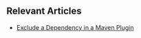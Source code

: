 ## Relevant Articles
- [Exclude a Dependency in a Maven Plugin](https://www.baeldung.com/mvn-plugin-dependency-exclusion)
